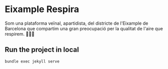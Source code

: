 # Eixample Respira

Som una plataforma veïnal, apartidista, del districte de l'Eixample de Barcelona que compartim una gran preocupació per la qualitat de l'aire que respirem. 🚗💨😷

## Run the project in local
```bundle exec jekyll serve```